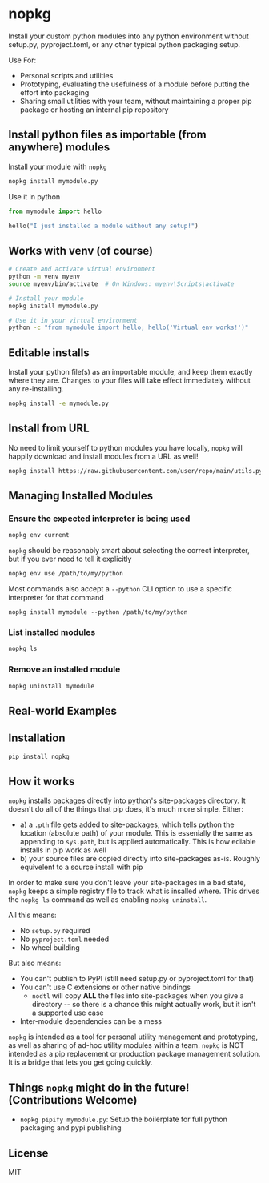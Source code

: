# nopkg 

Install your custom python modules into any python environment without setup.py, pyproject.toml, or any other typical python packaging setup. 

Use For:

- Personal scripts and utilities 
- Prototyping, evaluating the usefulness of a module before putting the effort into packaging
- Sharing small utilities with your team, without maintaining a proper pip package or hosting an internal pip repository

## Install python files as importable (from anywhere) modules

Install your module with `nopkg`

```sh
nopkg install mymodule.py 
```

Use it in python

```py
from mymodule import hello

hello("I just installed a module without any setup!")
```

## Works with venv (of course)

```sh
# Create and activate virtual environment
python -m venv myenv
source myenv/bin/activate  # On Windows: myenv\Scripts\activate

# Install your module
nopkg install mymodule.py

# Use it in your virtual environment
python -c "from mymodule import hello; hello('Virtual env works!')"
```

## Editable installs 

Install your python file(s) as an importable module, and keep them exactly where they are. Changes to
your files will take effect immediately without any re-installing.

```sh
nopkg install -e mymodule.py
```

## Install from URL

No need to limit yourself to python modules you have locally, `nopkg` will happily download and
install modules from a URL as well!

```sh
nopkg install https://raw.githubusercontent.com/user/repo/main/utils.py
```


## Managing Installed Modules

### Ensure the expected interpreter is being used

```sh
nopkg env current
```

`nopkg` should be reasonably smart about selecting the correct interpreter, but if you ever need to tell it explicitly 

```sh
nopkg env use /path/to/my/python
```

Most commands also accept a `--python` CLI option to use a specific interpreter for that command

```
nopkg install mymodule --python /path/to/my/python
```

### List installed modules
```sh
nopkg ls
```

### Remove an installed module
```sh
nopkg uninstall mymodule
```

## Real-world Examples

## Installation

```sh
pip install nopkg
```

## How it works

`nopkg` installs packages directly into python's site-packages directory. It doesn't do all of the things
that pip does, it's much more simple. Either:

- a) a `.pth` file gets added to site-packages, which tells python the location (absolute path) of your module. This is essenially the same as appending to `sys.path`, but is applied automatically. This is how ediable installs in pip work as well
- b) your source files are copied directly into site-packages as-is. Roughly equivelent to a source install with pip

In order to make sure you don't leave your site-packages in a bad state, `nopkg` keeps a simple registry file to track what is insalled where. This drives the `nopkg ls` command as well as enabling `nopkg uninstall`. 

All this means:

- No `setup.py` required
- No `pyproject.toml` needed
- No wheel building

But also means:

- You can't publish to PyPI (still need setup.py or pyproject.toml for that)
- You can't use C extensions or other native bindings
   - `nodtl` will copy **ALL** the files into site-packages when you give a directory -- so there is a chance this might actually work, but it isn't a supported use case
- Inter-module dependencies can be a mess

`nopkg` is intended as a tool for personal utility management and prototyping, as well as sharing of ad-hoc utility modules within a team. `nopkg` is NOT intended as a pip replacement or production package management solution. It is a bridge that lets you get going quickly.

## Things `nopkg` might do in the future! (Contributions Welcome)

- `nopkg pipify mymodule.py`: Setup the boilerplate for full python packaging and pypi publishing


## License

MIT

